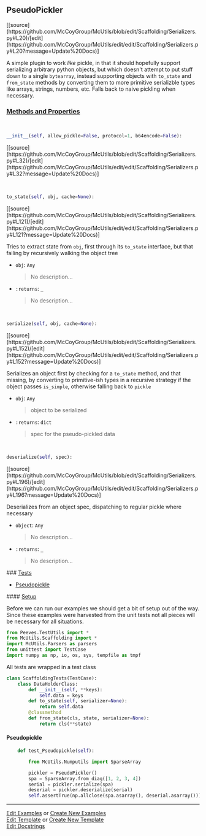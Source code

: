 ## <a id="McUtils.Scaffolding.Serializers.PseudoPickler">PseudoPickler</a> 
<div class="docs-source-link" markdown="1">
[[source](https://github.com/McCoyGroup/McUtils/blob/edit/Scaffolding/Serializers.py#L20)/[edit](https://github.com/McCoyGroup/McUtils/edit/edit/Scaffolding/Serializers.py#L20?message=Update%20Docs)]
</div>

A simple plugin to work _like_ pickle, in that it should
hopefully support serializing arbitrary python objects, but which
doesn't attempt to put stuff down to a single `bytearray`, instead
supporting objects with `to_state` and `from_state` methods by converting
them to more primitive serializble types like arrays, strings, numbers,
etc.
Falls back to naive pickling when necessary.

<div class="collapsible-section">
 <div class="collapsible-section collapsible-section-header" markdown="1">
 
### <a class="collapse-link" data-toggle="collapse" href="#methods">Methods and Properties</a> <a class="float-right" data-toggle="collapse" href="#methods"><i class="fa fa-chevron-down"></i></a>

 </div>
 <div class="collapsible-section collapsible-section-body collapse" id="methods" markdown="1">

<a id="McUtils.Scaffolding.Serializers.PseudoPickler.__init__" class="docs-object-method">&nbsp;</a> 
```python
__init__(self, allow_pickle=False, protocol=1, b64encode=False): 
```
<div class="docs-source-link" markdown="1">
[[source](https://github.com/McCoyGroup/McUtils/blob/edit/Scaffolding/Serializers.py#L32)/[edit](https://github.com/McCoyGroup/McUtils/edit/edit/Scaffolding/Serializers.py#L32?message=Update%20Docs)]
</div>

<a id="McUtils.Scaffolding.Serializers.PseudoPickler.to_state" class="docs-object-method">&nbsp;</a> 
```python
to_state(self, obj, cache=None): 
```
<div class="docs-source-link" markdown="1">
[[source](https://github.com/McCoyGroup/McUtils/blob/edit/Scaffolding/Serializers.py#L121)/[edit](https://github.com/McCoyGroup/McUtils/edit/edit/Scaffolding/Serializers.py#L121?message=Update%20Docs)]
</div>

Tries to extract state from `obj`, first through its `to_state`
        interface, but that failing by recursively walking the object
        tree
- `obj`: `Any`
    >No description...
- `:returns`: `_`
    >No description...

<a id="McUtils.Scaffolding.Serializers.PseudoPickler.serialize" class="docs-object-method">&nbsp;</a> 
```python
serialize(self, obj, cache=None): 
```
<div class="docs-source-link" markdown="1">
[[source](https://github.com/McCoyGroup/McUtils/blob/edit/Scaffolding/Serializers.py#L152)/[edit](https://github.com/McCoyGroup/McUtils/edit/edit/Scaffolding/Serializers.py#L152?message=Update%20Docs)]
</div>

Serializes an object first by checking for a `to_state`
        method, and that missing, by converting to primitive-ish types
        in a recursive strategy if the object passes `is_simple`, otherwise
        falling back to `pickle`
- `obj`: `Any`
    >object to be serialized
- `:returns`: `dict`
    >spec for the pseudo-pickled data

<a id="McUtils.Scaffolding.Serializers.PseudoPickler.deserialize" class="docs-object-method">&nbsp;</a> 
```python
deserialize(self, spec): 
```
<div class="docs-source-link" markdown="1">
[[source](https://github.com/McCoyGroup/McUtils/blob/edit/Scaffolding/Serializers.py#L196)/[edit](https://github.com/McCoyGroup/McUtils/edit/edit/Scaffolding/Serializers.py#L196?message=Update%20Docs)]
</div>

Deserializes from an object spec, dispatching
        to regular pickle where necessary
- `object`: `Any`
    >No description...
- `:returns`: `_`
    >No description...

 </div>
</div>



<div class="collapsible-section">
 <div class="collapsible-section collapsible-section-header" markdown="1">
### <a class="collapse-link" data-toggle="collapse" href="#tests">Tests</a> <a class="float-right" data-toggle="collapse" href="#tests"><i class="fa fa-chevron-down"></i></a>
 </div>
<div class="collapsible-section collapsible-section-body collapse show" id="tests" markdown="1">

- [Pseudopickle](#Pseudopickle)

<div class="collapsible-section">
 <div class="collapsible-section collapsible-section-header" markdown="1">
#### <a class="collapse-link" data-toggle="collapse" href="#test-setup">Setup</a> <a class="float-right" data-toggle="collapse" href="#test-setup"><i class="fa fa-chevron-down"></i></a>
 </div>
 <div class="collapsible-section collapsible-section-body collapse" id="test-setup" markdown="1">

Before we can run our examples we should get a bit of setup out of the way.
Since these examples were harvested from the unit tests not all pieces
will be necessary for all situations.
```python
from Peeves.TestUtils import *
from McUtils.Scaffolding import *
import McUtils.Parsers as parsers
from unittest import TestCase
import numpy as np, io, os, sys, tempfile as tmpf
```

All tests are wrapped in a test class
```python
class ScaffoldingTests(TestCase):
    class DataHolderClass:
        def __init__(self, **keys):
            self.data = keys
        def to_state(self, serializer=None):
            return self.data
        @classmethod
        def from_state(cls, state, serializer=None):
            return cls(**state)
```

 </div>
</div>

#### <a name="Pseudopickle">Pseudopickle</a>
```python
    def test_Pseudopickle(self):

        from McUtils.Numputils import SparseArray

        pickler = PseudoPickler()
        spa = SparseArray.from_diag([1, 2, 3, 4])
        serial = pickler.serialize(spa)
        deserial = pickler.deserialize(serial)
        self.assertTrue(np.allclose(spa.asarray(), deserial.asarray()))
```

 </div>
</div>

___

[Edit Examples](https://github.com/McCoyGroup/McUtils/edit/gh-pages/ci/examples/McUtils/Scaffolding/Serializers/PseudoPickler.md) or 
[Create New Examples](https://github.com/McCoyGroup/McUtils/new/gh-pages/?filename=ci/examples/McUtils/Scaffolding/Serializers/PseudoPickler.md) <br/>
[Edit Template](https://github.com/McCoyGroup/McUtils/edit/gh-pages/ci/docs/McUtils/Scaffolding/Serializers/PseudoPickler.md) or 
[Create New Template](https://github.com/McCoyGroup/McUtils/new/gh-pages/?filename=ci/docs/templates/McUtils/Scaffolding/Serializers/PseudoPickler.md) <br/>
[Edit Docstrings](https://github.com/McCoyGroup/McUtils/edit/edit/Scaffolding/Serializers.py#L20?message=Update%20Docs)